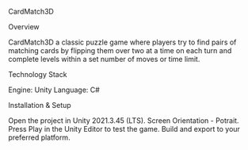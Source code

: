 CardMatch3D

Overview

CardMatch3D a classic puzzle game where players try to find pairs of matching cards by flipping them over two at a time on each turn and complete levels within a set number of moves or time limit.

Technology Stack

Engine: Unity
Language: C#

Installation & Setup

Open the project in Unity 2021.3.45 (LTS).
Screen Orientation - Potrait.
Press Play in the Unity Editor to test the game.
Build and export to your preferred platform.
